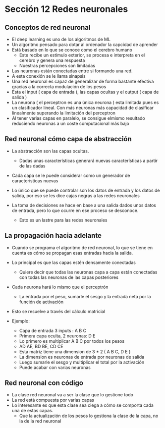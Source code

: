 # Sección 12 Redes neuronales
## Conceptos de red neuronal

- El deep learning es uno de los algoritmos de ML
- Un algoritmo pensado para dotar al ordenador la capcidad de aprender
- Está basado en lo que se conoce como el cerebro humano
    - Este recibe un estímulo exterior, se procesa e interpreta en el cerebro y genera una respuesta
    - Nuestras percepciones son limitadas
- Las neuronas están conectadas entre si formando una red.
- A esta conexión se le llama sinapsis
- Una red neuronal es capaz de generalizar de forma bastante efectiva gracias a la correcta modulación de los pesos
- Esta el input ( capa de entrada ), las capas ocultas y el output ( capa de salida )
- La neurona ( el perceptron es una única neurona ) esta limitada pues es un clasificador lineal. Con más neuronas más capacidad de clasificar linealmente superando la limitación del perceptron
- Al tener varias capas en paralelo, se consigue elmismo resultado reduciendo neuronas a un coste computacional más bajo

## Red neuronal cómo capa de abstracción
- La abstracción son las capas ocultas.
    - Dadas unas características generará nuevas características a partir de las dadas

- Cada capa se le puede considerar como un generador de características nuevas
- Lo único que se puede controlar son los datos de entrada y los datos de salida, por eso se les dice cajas negras a las redes neuronales
- La toma de decisiones se hace en base a una salida dados unos datos de entrada, pero lo que ocurre en ese proceso se desconoce.
    - Esto es un lastre para las redes neuronales

## La propagación hacia adelante

- Cuando se programa el algoritmo de red neuronal, lo que se tiene en cuenta es cómo se propagan esas entradas hacia la salida.

- Lo principal es que las capas estén densamente conectadas
    - Quiere decir que todas las neuronas capa a capa están conectadas con todas las neuronas de las capas posteriores
- Cada neurona hará lo mismo que el perceptrón
    - La entrada por el peso, sumarle el sesgo y la entrada neta por la función de activación
- Esto se resuelve a través del cálculo matricial
- Ejemplo:
    - Capa de entrada 3 inputs : A B C
    - Primera capa oculta, 2 neuronas: D E
    - Lo primero es multiplicar  A B C por todos los pesos
    - AD AE, BD BE, CD CE
    - Esta matriz tiene una dimension de 3 * 2 ( A B C, D E )
    - La dimension es neuronas de entrada por neuronas de salida
    - Luego sumarle el sesgo y multiplicar el total por la activación
    - Puede acabar con varias neuronas
## Red neuronal con código

- La clase red neuronal va a ser la clase que lo gestione todo
- La red está compuesta por varias capas
- Lo interesante es que esta clase sea ciega a cómo se comporta cada una de estas capas.
    - Que la actualización de los pesos lo gestiona la clase de la capa, no la de la red neuronal

